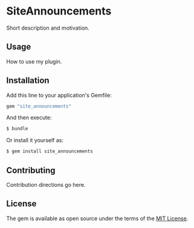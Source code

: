 # SiteAnnouncements
Short description and motivation.

## Usage
How to use my plugin.

## Installation
Add this line to your application's Gemfile:

```ruby
gem "site_announcements"
```

And then execute:
```bash
$ bundle
```

Or install it yourself as:
```bash
$ gem install site_announcements
```

## Contributing
Contribution directions go here.

## License
The gem is available as open source under the terms of the [MIT License](https://opensource.org/licenses/MIT).

